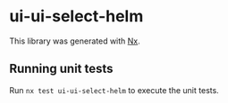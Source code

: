 # ui-ui-select-helm

This library was generated with [Nx](https://nx.dev).

## Running unit tests

Run `nx test ui-ui-select-helm` to execute the unit tests.
